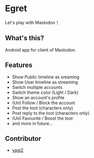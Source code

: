 # Egret
Let's play with Mastodon！

## What's this?
Android app for client of Mastodon.

## Features
- Show Public timeline as sreaming
- Show User timeline as streaming
- Switch multiple accounts
- Switch theme color (Light / Dark)
- Show an account's profile
- (Un) Follow / Block the account
- Post the toot (characters only)
- Post reply to the toot (characters only)
- (Un) Favourite / Boost the toot
- and more in future...

## Contributor
- [yagi2](https://github.com/yagi2)
